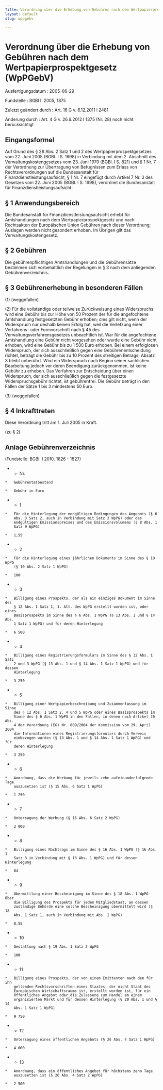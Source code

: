 ```yaml
---
Title: Verordnung über die Erhebung von Gebühren nach dem Wertpapierprospektgesetz
layout: default
slug: wppgebv

---
```


# Verordnung über die Erhebung von Gebühren nach dem Wertpapierprospektgesetz (WpPGebV)

Ausfertigungsdatum
:   2005-06-29

Fundstelle
:   BGBl I: 2005, 1875

Zuletzt geändert durch
:   Art. 16 G v. 6.12.2011 I 2481

Änderung durch
:   Art. 4 G v. 26.6.2012 I 1375 (Nr. 28) noch nicht berücksichtigt



## Eingangsformel

Auf Grund des § 28 Abs. 2 Satz 1 und 2 des Wertpapierprospektgesetzes
vom 22. Juni 2005 (BGBl. I S. 1698) in Verbindung mit dem 2. Abschnitt
des Verwaltungskostengesetzes vom 23. Juni 1970 (BGBl. I S. 821) und §
1 Nr. 7 der Verordnung zur Übertragung von Befugnissen zum Erlass von
Rechtsverordnungen auf die Bundesanstalt für
Finanzdienstleistungsaufsicht, § 1 Nr. 7 eingefügt durch Artikel 7 Nr.
3 des Gesetzes vom 22. Juni 2005 (BGBl. I S. 1698), verordnet die
Bundesanstalt für Finanzdienstleistungsaufsicht:


## § 1 Anwendungsbereich

Die Bundesanstalt für Finanzdienstleistungsaufsicht erhebt für
Amtshandlungen nach dem Wertpapierprospektgesetz und nach Rechtsakten
der Europäischen Union Gebühren nach dieser Verordnung; Auslagen
werden nicht gesondert erhoben. Im Übrigen gilt das
Verwaltungskostengesetz.


## § 2 Gebühren

Die gebührenpflichtigen Amtshandlungen und die Gebührensätze bestimmen
sich vorbehaltlich der Regelungen in § 3 nach dem anliegenden
Gebührenverzeichnis.


## § 3 Gebührenerhebung in besonderen Fällen

(1) (weggefallen)

(2) Für die vollständige oder teilweise Zurückweisung eines
Widerspruchs wird eine Gebühr bis zur Höhe von 50 Prozent der für die
angefochtene Amtshandlung festgesetzten Gebühr erhoben; dies gilt
nicht, wenn der Widerspruch nur deshalb keinen Erfolg hat, weil die
Verletzung einer Verfahrens- oder Formvorschrift nach § 45 des
Verwaltungsverfahrensgesetzes unbeachtlich ist. War für die
angefochtene Amtshandlung eine Gebühr nicht vorgesehen oder wurde eine
Gebühr nicht erhoben, wird eine Gebühr bis zu 1 500 Euro erhoben. Bei
einem erfolglosen Widerspruch, der sich ausschließlich gegen eine
Gebührenentscheidung richtet, beträgt die Gebühr bis zu 10 Prozent des
streitigen Betrags; Absatz 3 bleibt unberührt. Wird ein Widerspruch
nach Beginn seiner sachlichen Bearbeitung jedoch vor deren Beendigung
zurückgenommen, ist keine Gebühr zu erheben. Das Verfahren zur
Entscheidung über einen Widerspruch, der sich ausschließlich gegen die
festgesetzte Widerspruchsgebühr richtet, ist gebührenfrei. Die Gebühr
beträgt in den Fällen der Sätze 1 bis 3 mindestens 50 Euro.

(3) (weggefallen)


## § 4 Inkrafttreten

Diese Verordnung tritt am 1. Juli 2005 in Kraft.

(zu § 2)

## Anlage Gebührenverzeichnis

(Fundstelle: BGBl. I 2010, 1826 - 1827)

*    *   Nr.

    *   Gebührentatbestand

    *   Gebühr in Euro


*    *   1

    *   Für die Hinterlegung der endgültigen Bedingungen des Angebots (§ 6
        Abs. 3 Satz 2, auch in Verbindung mit Satz 3 WpPG) oder des
        endgültigen Emissionspreises und des Emissionsvolumens (§ 8 Abs. 1
        Satz 9 WpPG)

    *   1,55


*    *   2

    *   Für die Hinterlegung eines jährlichen Dokuments im Sinne des § 10 WpPG
        (§ 10 Abs. 2 Satz 1 WpPG)

    *   100


*    *   3

    *   Billigung eines Prospekts, der als ein einziges Dokument im Sinne des
        § 12 Abs. 1 Satz 1, 1. Alt. des WpPG erstellt worden ist, oder eines
        Basisprospekts im Sinne des § 6 Abs. 1 WpPG (§ 13 Abs. 1 und § 14 Abs.
        1 Satz 1 WpPG) und für deren Hinterlegung

    *   6 500


*    *   4

    *   Billigung eines Registrierungsformulars im Sinne des § 12 Abs. 1 Satz
        2 und 3 WpPG (§ 13 Abs. 1 und § 14 Abs. 1 Satz 1 WpPG) und für dessen
        Hinterlegung

    *   3 250


*    *   5

    *   Billigung einer Wertpapierbeschreibung und Zusammenfassung im Sinne
        des § 12 Abs. 1 Satz 2, 4 und 5 WpPG oder eines Basisprospekts im
        Sinne des § 6 Abs. 1 WpPG in den Fällen, in denen nach Artikel 26 Abs.
        4 der Verordnung (EG) Nr. 809/2004 der Kommission vom 29. April 2004
        die Informationen eines Registrierungsformulars durch Verweis
        einbezogen wurden (§ 13 Abs. 1 und § 14 Abs. 1 Satz 1 WpPG) und für
        deren Hinterlegung

    *   3 250


*    *   6

    *   Anordnung, dass die Werbung für jeweils zehn aufeinanderfolgende Tage
        auszusetzen ist (§ 15 Abs. 6 Satz 1 WpPG)

    *   1 250


*    *   7

    *   Untersagung der Werbung (§ 15 Abs. 6 Satz 2 WpPG)

    *   2 000


*    *   8

    *   Billigung eines Nachtrags im Sinne des § 16 Abs. 1 WpPG (§ 16 Abs. 1
        Satz 3 in Verbindung mit § 13 Abs. 1 WpPG) und für dessen Hinterlegung

    *   84


*    *   9

    *   Übermittlung einer Bescheinigung im Sinne des § 18 Abs. 1 WpPG über
        die Billigung des Prospekts für jeden Mitgliedstaat, an dessen
        zuständige Behörde eine solche Bescheinigung übermittelt wird (§ 18
        Abs. 1 Satz 1, auch in Verbindung mit Abs. 2 WpPG)

    *   8,55


*    *   10

    *   Gestattung nach § 19 Abs. 1 Satz 2 WpPG

    *   100


*    *   11

    *   Billigung eines Prospekts, der von einem Emittenten nach den für ihn
        geltenden Rechtsvorschriften eines Staates, der nicht Staat des
        Europäischen Wirtschaftsraums ist, erstellt worden ist, für ein
        öffentliches Angebot oder die Zulassung zum Handel an einem
        organisierten Markt und für dessen Hinterlegung (§ 20 Abs. 1 und § 14
        Abs. 1 Satz 1 WpPG)

    *   9 750


*    *   12

    *   Untersagung eines öffentlichen Angebots (§ 26 Abs. 4 Satz 1 WpPG)

    *   4 000


*    *   13

    *   Anordnung, dass ein öffentliches Angebot für höchstens zehn Tage
        auszusetzen ist (§ 26 Abs. 4 Satz 2 WpPG)

    *   2 500




